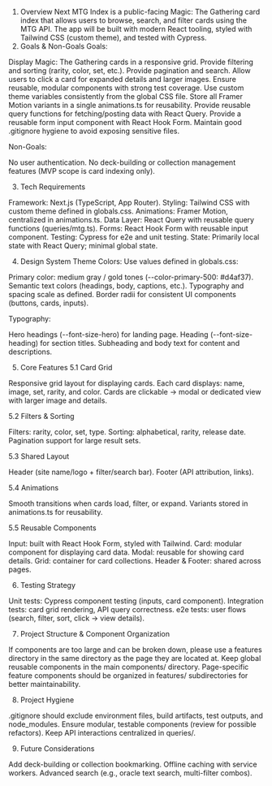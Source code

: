 1. Overview
   Next MTG Index is a public-facing Magic: The Gathering card index that allows users to browse, search, and filter cards using the MTG API. The app will be built with modern React tooling, styled with Tailwind CSS (custom theme), and tested with Cypress.
2. Goals & Non-Goals
   Goals:

Display Magic: The Gathering cards in a responsive grid.
Provide filtering and sorting (rarity, color, set, etc.).
Provide pagination and search.
Allow users to click a card for expanded details and larger images.
Ensure reusable, modular components with strong test coverage.
Use custom theme variables consistently from the global CSS file.
Store all Framer Motion variants in a single animations.ts for reusability.
Provide reusable query functions for fetching/posting data with React Query.
Provide a reusable form input component with React Hook Form.
Maintain good .gitignore hygiene to avoid exposing sensitive files.

Non-Goals:

No user authentication.
No deck-building or collection management features (MVP scope is card indexing only).

3. Tech Requirements

Framework: Next.js (TypeScript, App Router).
Styling: Tailwind CSS with custom theme defined in globals.css.
Animations: Framer Motion, centralized in animations.ts.
Data Layer: React Query with reusable query functions (queries/mtg.ts).
Forms: React Hook Form with reusable input component.
Testing: Cypress for e2e and unit testing.
State: Primarily local state with React Query; minimal global state.

4. Design System
   Theme Colors: Use values defined in globals.css:

Primary color: medium gray / gold tones (--color-primary-500: #d4af37).
Semantic text colors (headings, body, captions, etc.).
Typography and spacing scale as defined.
Border radii for consistent UI components (buttons, cards, inputs).

Typography:

Hero headings (--font-size-hero) for landing page.
Heading (--font-size-heading) for section titles.
Subheading and body text for content and descriptions.

5. Core Features
   5.1 Card Grid

Responsive grid layout for displaying cards.
Each card displays: name, image, set, rarity, and color.
Cards are clickable → modal or dedicated view with larger image and details.

5.2 Filters & Sorting

Filters: rarity, color, set, type.
Sorting: alphabetical, rarity, release date.
Pagination support for large result sets.

5.3 Shared Layout

Header (site name/logo + filter/search bar).
Footer (API attribution, links).

5.4 Animations

Smooth transitions when cards load, filter, or expand.
Variants stored in animations.ts for reusability.

5.5 Reusable Components

Input: built with React Hook Form, styled with Tailwind.
Card: modular component for displaying card data.
Modal: reusable for showing card details.
Grid: container for card collections.
Header & Footer: shared across pages.

6. Testing Strategy

Unit tests: Cypress component testing (inputs, card component).
Integration tests: card grid rendering, API query correctness.
e2e tests: user flows (search, filter, sort, click → view details).

7. Project Structure & Component Organization

If components are too large and can be broken down, please use a features directory in the same directory as the page they are located at.
Keep global reusable components in the main components/ directory.
Page-specific feature components should be organized in features/ subdirectories for better maintainability.

8. Project Hygiene

.gitignore should exclude environment files, build artifacts, test outputs, and node_modules.
Ensure modular, testable components (review for possible refactors).
Keep API interactions centralized in queries/.

9. Future Considerations

Add deck-building or collection bookmarking.
Offline caching with service workers.
Advanced search (e.g., oracle text search, multi-filter combos).
